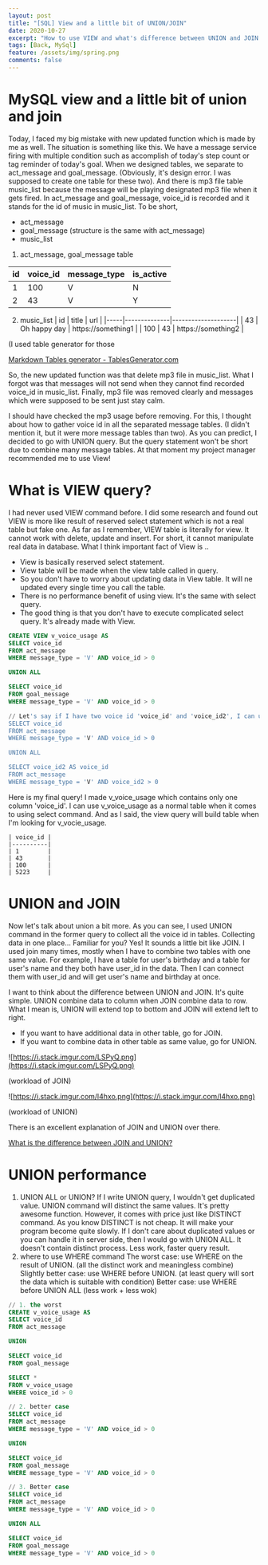 ```yaml
---
layout: post 
title: "[SQL] View and a little bit of UNION/JOIN"
date: 2020-10-27
excerpt: "How to use VIEW and what's difference between UNION and JOIN. Finally, UNION performance!"
tags: [Back, MySql]
feature: /assets/img/spring.png
comments: false
---
```


# MySQL view and a little bit of union and join

Today, I faced my big mistake with new updated function which is made by me as well. The situation is something like this. We have a message service firing with multiple condition such as accomplish of today's step count or tag reminder of today's goal. When we designed tables, we separate to act_message and goal_message. (Obviously, it's design error. I was supposed to create one table for these two). And there is mp3 file table music_list because the message will be playing designated mp3 file when it gets fired. In act_message and goal_message, voice_id is recorded and it stands for the id of music in music_list. To be short, 

- act_message
- goal_message (structure is the same with act_message)
- music_list



1. act_message, goal_message table

| id | voice_id | message_type | is_active |
|----|----------|--------------|-----------|
| 1  | 100      | V            | N         |
| 2  | 43       | V            | Y         |

2. music_list 
| id  | title        | url                |
|-----|--------------|--------------------|
| 43  | Oh happy day | https://something1 |
| 100 | 43           | https://something2 |


(I used table generator for those 

[Markdown Tables generator - TablesGenerator.com](https://www.tablesgenerator.com/markdown_tables)

So, the new updated function was that delete mp3 file in music_list. What I forgot was that messages will not send when they cannot find recorded voice_id in music_list. Finally, mp3 file was removed clearly and messages which were supposed to be sent just stay calm. 

I should have checked the mp3 usage before removing. For this, I thought about how to gather voice id in all the separated message tables. (I didn't mention it, but it were more message tables than two). As you can predict, I decided to go with UNION query. But the query statement won't be short due to combine many message tables. At that moment my project manager recommended me to use View! 

# What is VIEW query?

I had never used VIEW command before. I did some research and found out VIEW is more like result of reserved select statement which is not a real table but fake one. As far as I remember, VIEW table is literally for view. It cannot work with delete, update and insert. For short, it cannot manipulate real data in database. What I think important fact of View is .. 

- View is basically reserved select statement.
- View table will be made when the view table called in query.
- So you don't have to worry about updating data in View table. It will ne updated every single time you call the table.
- There is no performance benefit of using view. It's the same with select query.
- The good thing is that you don't have to execute complicated select query. It's already made with View.

```sql
CREATE VIEW v_voice_usage AS
SELECT voice_id 
FROM act_message
WHERE message_type = 'V' AND voice_id > 0

UNION ALL

SELECT voice_id 
FROM goal_message 
WHERE message_type = 'V' AND voice_id > 0

// Let's say if I have two voice id 'voice_id' and 'voice_id2', I can use this way too. 
SELECT voice_id 
FROM act_message 
WHERE message_type = 'V' AND voice_id > 0

UNION ALL

SELECT voice_id2 AS voice_id
FROM act_message
WHERE message_type = 'V' AND voice_id2 > 0
```

Here is my final query! I made v_voice_usage which contains only one column 'voice_id'. I can use v_voice_usage as a normal table when it comes to using select command. And as I said, the view query will build table when I'm looking for v_vocie_usage. 

```
| voice_id |
|----------|
| 1        |
| 43       |
| 100      |
| 5223     |
```

# UNION and JOIN

Now let's talk about union a bit more. As you can see, I used UNION command in the former query to collect all the voice id in tables. Collecting data in one place... Familiar for you? Yes! It sounds a little bit like JOIN. I used join many times, mostly when I have to combine two tables with one same value. For example, I have a table for user's birthday and a table for user's name and they both have user_id in the data. Then I can connect them with user_id and will get user's name and birthday at once. 

I want to think about the difference between UNION and JOIN. It's quite simple. UNION combine data to column when JOIN combine data to row. What I mean is, UNION will extend top to bottom and JOIN will extend left to right. 

- If you want to have additional data in other table, go for JOIN.
- If you want to combine data in other table as same value, go for UNION.

![https://i.stack.imgur.com/LSPyQ.png](https://i.stack.imgur.com/LSPyQ.png)

(workload of JOIN)

![https://i.stack.imgur.com/l4hxo.png](https://i.stack.imgur.com/l4hxo.png)

(workload of UNION) 

There is an excellent explanation of JOIN and UNION over there. 

[What is the difference between JOIN and UNION?](https://stackoverflow.com/questions/905379/what-is-the-difference-between-join-and-union#)

# UNION performance

1. UNION ALL or UNION? 
If I write UNION query, I wouldn't get duplicated value. UNION command will distinct the same values. It's pretty awesome function. However, it comes with price just like DISTINCT command. As you know DISTINCT is not cheap. It will make your program become quite slowly. If I don't care about duplicated values or you can handle it in server side, then I would go with UNION ALL. 
It doesn't contain distinct process. Less work, faster query result. 
2. where to use WHERE command 
The worst case: use WHERE on the result of UNION. (all the distinct work and meaningless combine)
Slightly better case: use WHERE before UNION. (at least query will sort the data which is suitable with condition)
Better case: use WHERE before UNION ALL (less work + less wok) 

```sql
// 1. the worst
CREATE v_voice_usage AS
SELECT voice_id 
FROM act_message

UNION 

SELECT voice_id 
FROM goal_message 

SELECT *
FROM v_voice_usage
WHERE voice_id > 0 

// 2. better case
SELECT voice_id 
FROM act_message
WHERE message_type = 'V' AND voice_id > 0

UNION 

SELECT voice_id 
FROM goal_message 
WHERE message_type = 'V' AND voice_id > 0

// 3. Better case
SELECT voice_id 
FROM act_message
WHERE message_type = 'V' AND voice_id > 0

UNION ALL

SELECT voice_id 
FROM goal_message 
WHERE message_type = 'V' AND voice_id > 0
```
